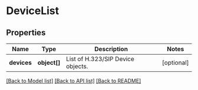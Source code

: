 # DeviceList

## Properties
Name | Type | Description | Notes
------------ | ------------- | ------------- | -------------
**devices** | **object[]** | List of H.323/SIP Device objects. | [optional] 

[[Back to Model list]](../README.md#documentation-for-models) [[Back to API list]](../README.md#documentation-for-api-endpoints) [[Back to README]](../README.md)


